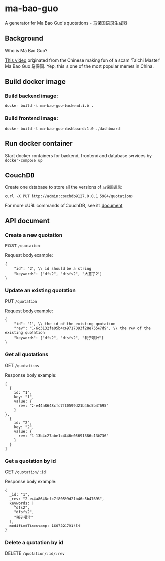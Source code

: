 # ma-bao-guo
A generator for Ma Bao Guo's quotations - 马保国语录生成器

## Background
Who is Ma Bao Guo?

[This video](https://www.youtube.com/watch?v=09NYiVVmnJE) originated from the Chinese making fun of a scam 'Taichi Master' Ma Bao Guo 马保国.
Yep, this is one of the most popular memes in China.

## Build docker image
### Build backend image:
```
docker build -t ma-bao-guo-backend:1.0 .
```
### Build frontend image:
```
docker build -t ma-bao-guo-dashboard:1.0 ./dashboard
```

## Run docker container
Start docker containers for backend, frontend and database services by `docker-compose up`

## CouchDB
Create one database to store all the versions of `马保国语录`:

`curl -X PUT http://admin:couchdb@127.0.0.1:5984/quotations`

For more cURL commands of CouchDB, see its [document](https://docs.couchdb.org/en/stable/intro/curl.html)

## API document
### Create a new quotation
POST `/quotation`

Request body example:
```
{
    "id": "2", \\ id should be a string
    "keywords": ["dfs2", "dfsfs2", "大意了2"]
}
```

### Update an existing quotation
PUT `/quotation`

Request body example:
```
{
    "id": "1", \\ the id of the existing quotation
    "rev": "1-6c3132fa05b4c69717093f28e755e7d9", \\ the rev of the existing quotation
    "keywords": ["dfs2", "dfsfs2", "耗子喂汁"]
}
```

### Get all quotations
GET `/quotations`

Response body example:
```
[
  {
    id: "1",
    key: "1",
    value: {
      rev: "2-e44a8648cfc7f80599d21b46c5b47695"
    }
},
  {
    id: "2",
    key: "2",
    value: {
      rev: "3-13b4c27abe1c4846e05691386c130736"
    }
  }
]
```

### Get a quotation by id
GET `/quotation/:id`

Response body example:
```
{
  _id: "1",
  _rev: "2-e44a8648cfc7f80599d21b46c5b47695",
  keywords: [
    "dfs2",
    "dfsfs2",
    "耗子喂汁"
  ],
  modifiedTimestamp: 1607821791454
}
```

### Delete a quotation by id
DELETE `/quotation/:id/:rev`
